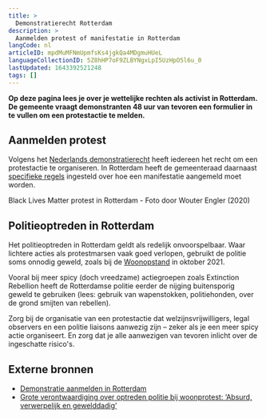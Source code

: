 ```yaml
---
title: >
  Demonstratierecht Rotterdam
description: >
  Aanmelden protest of manifestatie in Rotterdam
langCode: nl
articleID: mpdMuMFNmUpmfsKs4jgkQa4MDgmuHUeL
languageCollectionID: 5Z8hHP7oF9ZLBYNgxLpI5UzHpO5l6u_0
lastUpdated: 1643392521248
tags: []
---
```


**Op deze pagina lees je over je wettelijke rechten als activist in Rotterdam. De gemeente vraagt demonstranten 48 uur van tevoren een formulier in te vullen om een protestactie te melden.**

## Aanmelden protest

Volgens het [Nederlands demonstratierecht](/nl/rights) heeft iedereen het recht om een protestactie te organiseren. In Rotterdam heeft de gemeenteraad daarnaast [specifieke regels](https://www.rotterdam.nl/loket/bewijs-kennisgeving-demonstraties/) ingesteld over hoe een manifestatie aangemeld moet worden.

<div><figcaption>Black Lives Matter protest in Rotterdam - Foto door Wouter Engler (2020)</figcaption></div>

## Politieoptreden in **Rotterdam**

Het politieoptreden in Rotterdam geldt als redelijk onvoorspelbaar. Waar lichtere acties als protestmarsen vaak goed verlopen, gebruikt de politie soms onnodig geweld, zoals bij de [Woonopstand](https://woonopstand.nl/persbericht-woonopstand-presenteert-zwartboek-politieoptreden-17-oktober-eist-onafhankelijk-onderzoek/) in oktober 2021.

Vooral bij meer spicy (doch vreedzame) actiegroepen zoals Extinction Rebellion heeft de Rotterdamse politie eerder de nijging buitensporig geweld te gebruiken (lees: gebruik van wapenstokken, politiehonden, over de grond smijten van rebellen).

Zorg bij de organisatie van een protestactie dat welzijnsvrijwilligers, legal observers en een politie liaisons aanwezig zijn – zeker als je een meer spicy actie organiseert. En zorg dat je alle aanwezigen van tevoren inlicht over de ingeschatte risico's.

<div></div>

## Externe bronnen

-   [Demonstratie aanmelden in Rotterdam](https://www.rotterdam.nl/wonen-leven/demonstraties/)
-   [Grote verontwaar­di­ging over optreden politie bij woonpro­test: ‘Absurd, verwerpe­lijk en geweldda­dig’](https://www.ad.nl/rotterdam/grote-verontwaardiging-over-optreden-politie-bij-woonprotest-absurd-verwerpelijk-en-gewelddadig~a59bc877/)